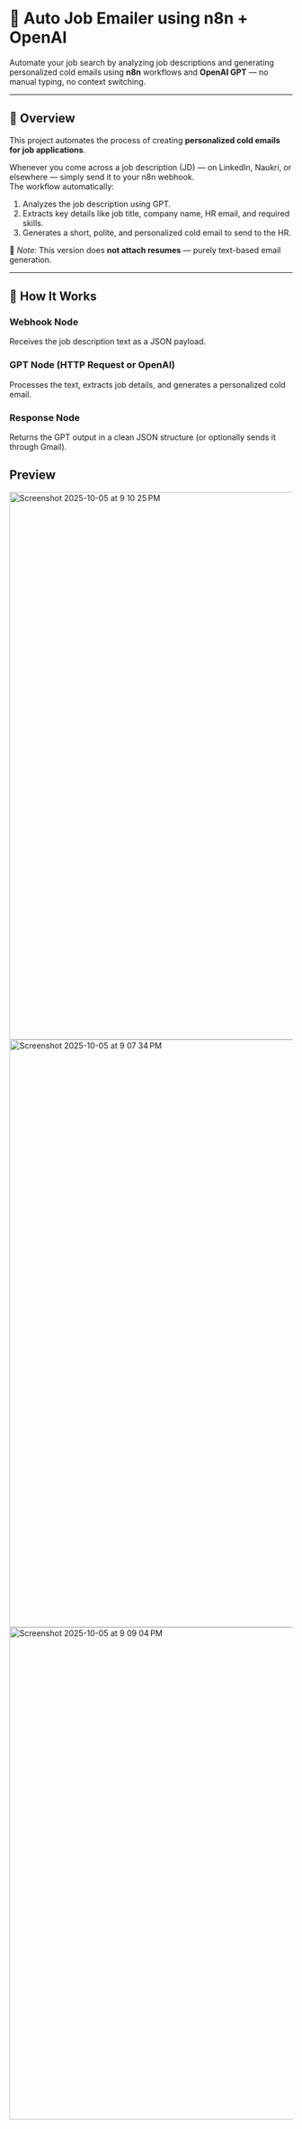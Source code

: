 # 🤖 Auto Job Emailer using n8n + OpenAI

Automate your job search by analyzing job descriptions and generating personalized cold emails using **n8n** workflows and **OpenAI GPT** — no manual typing, no context switching.

---

## 📘 Overview

This project automates the process of creating **personalized cold emails for job applications**.

Whenever you come across a job description (JD) — on LinkedIn, Naukri, or elsewhere — simply send it to your n8n webhook.  
The workflow automatically:

1. Analyzes the job description using GPT.  
2. Extracts key details like job title, company name, HR email, and required skills.  
3. Generates a short, polite, and personalized cold email to send to the HR.  

🚫 *Note:* This version does **not attach resumes** — purely text-based email generation.

---
## 🧠 How It Works

### Webhook Node
Receives the job description text as a JSON payload.

### GPT Node (HTTP Request or OpenAI)
Processes the text, extracts job details, and generates a personalized cold email.

### Response Node
Returns the GPT output in a clean JSON structure (or optionally sends it through Gmail).

## Preview
<img width="1728" height="972" alt="Screenshot 2025-10-05 at 9 10 25 PM" src="https://github.com/user-attachments/assets/00309c19-1dda-4140-8d59-4c8e251a2d3a" />
<img width="1728" height="1043" alt="Screenshot 2025-10-05 at 9 07 34 PM" src="https://github.com/user-attachments/assets/6b4ca227-81bb-486a-ae7b-dbdd74c7b3e2" />
<img width="1408" height="874" alt="Screenshot 2025-10-05 at 9 09 04 PM" src="https://github.com/user-attachments/assets/9a3c0411-1a4c-4516-9ab5-955570611c26" />
